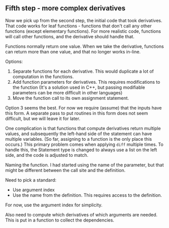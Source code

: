 
## Fifth step - more complex derivatives

Now we pick up from the second step, the initial code that took derivatives.
That code works for leaf functions - functions that don't call any other functions (except elementary functions).
For more realistic code, functions will call other functions, and the derivative should handle that.

Functions normally return one value.  When we take the derivative, functions can return more than one value, and that
 no longer works in-line.

Options:

1. Separate functions for each derivative.  This would duplicate a lot of computation in the functions.
2. Add function parameters for derivatives.  This requires modifications to the function (It's a solution used in C++, but passing modifiable parameters can be more difficult in other languages)
3. Move the function call to its own assignment statement.

Option 3 seems the best.  For now we require (assume) that the inputs have this form.
A separate pass to put routines in this form does not seem difficult, but we will leave it for later.


One complication is that functions that compute derivatives return multiple values,
and subsequently the left-hand side of the statement can have multiple variables.
(So far, assigning to a function is the only place this occurs.)
This primary problem comes when applying `diff` multiple times.
To handle this, the Statement type is changed to always use a list on the left side, and the code is adjusted to match.


Naming the function. I had started using the name of the parameter, but that might be
different between the call site and the definition.

Need to pick a standard:
 - Use argument index
 - Use the name from the definition. This requires access to the definition.


For now, use the argument index for simplicity.

Also need to compute which derivatives of which arguments are needed.
This is put in a function to collect the dependencies.
